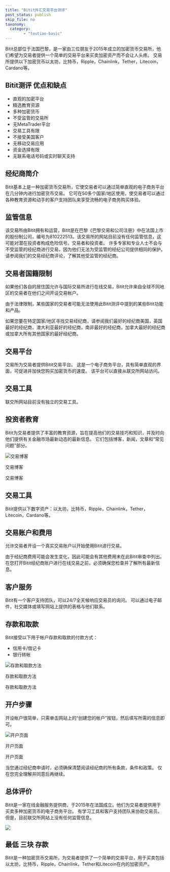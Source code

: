 ```yaml
---
title: "Bitit外汇交易平台测评"
post_status: publish
skip_file: no
taxonomy:
  category:
        - "toutiao-basic"
---
```


Bitit总部位于法国巴黎，是一家由三位朋友于2015年成立的加密货币交易所，他们希望为交易者提供一个简单的交易平台来买卖加密资产而不会让人头疼。 交易所提供以下加密货币以太坊，比特币，Ripple，Chainlink，Tether，Litecoin，Cardano等。

## Bitit测评 优点和缺点

- 直观的加密平台
- 精选教育资源
- 多种加密货币
- 不受监管的交易所
- 无MetaTrader平台
- 交易工具有限
- 不接受美国客户
- 无移动交易应用
- 资金选择有限
- 无联系电话号码或实时聊天支持

## 经纪商简介

Bitit基本上是一种加密货币交易所，它使交易者可以通过简单直观的电子商务平台在几分钟内进行加密货币交易。 它可在50多个国家/地区使用，使交易者可以通过各种教育资源和动手的客户支持团队来享受流畅的电子商务购买体验。

## 监管信息

该交易所由Bitit拥有和运营，Bitit是在巴黎《巴黎交易和公司注册》中在法国上市的股份制公司，编号为810222513。该交易所的网站目前没有任何监管信息，这可能对潜在投资者构成危险信号。交易者和投资者。 许多专家和专业人士不会与不受监管的经纪商进行交易，因为他们无法为受监管的经纪公司提供相同的保护。 请参阅我们的交易经纪商评论，了解其他受监管的经纪商。

## 交易者国籍限制

如果他们各自的居住国允许与国际交易所进行在线交易，Bitit允许来自全球不同地区的交易者在他们之间开设交易帐户。

由于法律限制，某些国家的交易者可能无法使用此Bitit测评中提到的某些Bitit功能和产品。

如果您要在特定国家/地区寻找交易经纪商，请参阅我们最好的经纪商美国，英国最好的经纪商，澳大利亚最好的经纪商，南非最好的经纪商，加拿大最好的经纪商或加拿大所有其他国家的最好经纪商。

## 交易平台

交易所为交易者提供Bitit交易平台。 这是一个电子商务平台，具有简单直观的界面，可促进并加快您购买加密货币的速度。 该平台可以直接从联交所网站访问。

## 交易工具

联交所网站目前没有独立的交易工具。

## 投资者教育

Bitit为交易者提供了丰富的教育资源，旨在提高他们的交易技巧和知识，并及时向他们提供有关金融市场最新动态的最新信息。 它们包括博客，新闻，文章和“常见问题”部分。

![交易博客](https://cdn.fendou.la/funstoutiao/2020/10/Bitit-Review-Blogs.jpg "交易博客")

交易博客

交易博客

## 交易工具

Bitit提供以下数字资产：以太坊，比特币，Ripple，Chainlink，Tether，Litecoin，Cardano等。

## 交易账户和费用

允许交易者开设一个真实交易账户以开始使用Bitit进行交易。

由于经纪商费用可能会发生变化，因此可能会有其他费用未在此Bitit审查中列出。 在您打开Bitit经纪商账户进行在线交易之前，必须确保您检查并了解所有最新信息。

## 客户服务

Bitit有一个客户支持团队，可以24/7全天候响应交易员的询问。 可以通过电子邮件，社交媒体或填写网站上提供的表格与他们联系。

## 存款和取款

Bitit接受以下用于帐户存款和取款的付款方式：

- 信用卡/借记卡
- 银行转帐

![存款和取款方法](https://cdn.fendou.la/funstoutiao/2020/10/Bitit-Review-Deposit-and-Withdrawal-Methods--1024x185.jpg "存款和取款方法")

存款和取款方法

存款和取款方法

## 开户步骤

开设帐户很简单，只需单击网站上的“创建您的帐户”按钮，然后填写所需的信息即可。

![开户页面](https://cdn.fendou.la/funstoutiao/2020/10/Bitit-Review-Account-Opening-Page.jpg "开户页面")

开户页面

开户页面

当您通过经纪商申请时，必须确保清楚阅读经纪商的所有条款，条件和政策。 仅在您完全理解并同意后再继续。

## 总体评价

Bitit是一家在线金融服务提供商，于2015年在法国成立。他们为交易者提供用于买卖多种加密货币的电子商务平台。 有学习工具和客户支持团队来协助交易员。 但是，目前联交所网站上没有任何监管信息。

![](https://cdn.fendou.la/funstoutiao/2020/10/Bitit-Logo.png)

## 最低 **三块** 存款

Bitit是一种加密货币交易所，为交易者提供了一个简单的交易平台，用于买卖包括以太坊，比特币，Ripple，Chainlink，Tether和Litecoin在内的加密资产。
